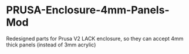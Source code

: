 # PRUSA-Enclosure-4mm-Panels-Mod
Redesigned parts for Prusa V2 LACK enclosure, so they can accept 4mm thick panels (instead of 3mm acrylic)

